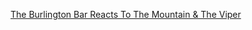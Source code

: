 ---
layout: post
wordpress_id: 1718
wordpress_url: http://noesbueno.com/archives/1718
date: '2014-06-05 09:36:11 -0500'
date_gmt: '2014-06-05 14:36:11 -0500'
body: |
  <p><a href="http://www.thehighdefinite.com/2014/06/the-burlington-bar-reacts-to-the-mountain-the-viper/">The Burlington Bar Reacts To The Mountain & The Viper</a></p>
---